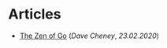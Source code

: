 # Articles

- [The Zen of Go](ttps://dave.cheney.net/2020/02/23/the-zen-of-go) (*Dave Cheney*, *23.02.2020*)
